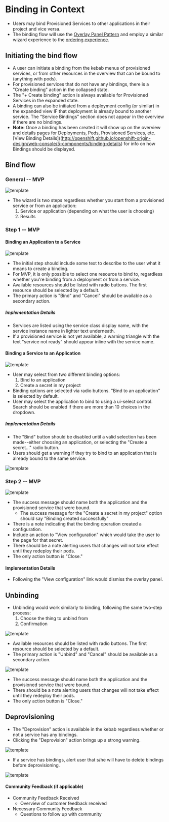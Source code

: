 

# Binding in Context

- Users may bind Provisioned Services to other applications in their project and vice versa.
- The binding flow will use the [Overlay Panel Pattern](http://openshift.github.io/openshift-origin-design/web-console/4-patterns/overlay-panel) and employ a similar wizard experience to the [ordering experience](http://openshift.github.io/openshift-origin-design/web-console/5-components/order-from-catalog).




## Initiating the bind flow

- A user can initiate a binding from the kebab menus of provisioned services, or from other resources in the overview that can be bound to (anything with pods).
- For provisioned services that do not have any bindings, there is a "Create binding" action in the collapsed state.
- The "+ Create binding" action is always available for Provisioned Services in the expanded state.
- A binding can also be initiated from a deployment config (or similar) in the expanded view IF that deployment is already bound to another service. The “Service Bindings” section does not appear in the overview if there are no bindings.
- **Note:** Once a binding has been created it will show up on the overview and details pages for Deployments, Pods, Provisioned Services, etc. [View Binding Details]((http://openshift.github.io/openshift-origin-design/web-console/5-components/binding-details) for info on how Bindings should be displayed.


## Bind flow

### General -- MVP
![template](img/bind_steps.png)
- The wizard is two steps regardless whether you start from a provisioned service or from an application:
	1. Service or application (depending on what the user is choosing)
	2. Results

### Step 1 -- MVP
#### Binding an Application to a Service
![template](img/bind_to_service_select.png)
- The initial step should include some text to describe to the user what it means to create a binding.
- For MVP, it is only possible to select one resource to bind to, regardless whether you're binding from a deployment or from a service.
- Available resources should be listed with radio buttons. The first resource should be selected by a default.
- The primary action is "Bind" and "Cancel" should be available as a secondary action.

##### Implementation Details
- Services are listed using the service class display name, with the service instance name in lighter text underneath.
- If a provisioned service is not yet available, a warning triangle with the text "service not ready" should appear inline with the service name.

#### Binding a Service to an Application
![template](img/bind_to_application_select.png)
- User may select from two different binding options:
	1. Bind to an application
	2. Create a secret in my project
- Binding options are selected via radio buttons. "Bind to an application" is selected by default.
- User may select the application to bind to using a ui-select control. Search should be enabled if there are more than 10 choices in the dropdown.

##### Implementation Details
- The "Bind" button should be disabled until a valid selection has been made--either choosing an application, or selecting the "Create a secret..." radio button.
- Users should get a warning if they try to bind to an application that is already bound to the same service.

![template](img/bind_to_service_warning.png)

### Step 2 -- MVP

![template](img/bind_to_service_results.png)
- The success message should name both the application and the provisioned service that were bound.
	- The success message for the "Create a secret in my project" option should say "Binding created successfully"
- There is a note indicating that the binding operation created a configuration.
- Include an action to "View configuration" which would take the user to the page for that secret.
- There should be a note alerting users that changes will not take effect until they redeploy their pods.
- The only action button is "Close."

#### Implementation Details
- Following the "View configuration" link would dismiss the overlay panel.


## Unbinding
- Unbinding would work similarly to binding, following the same two-step process:
	1. Choose the thing to unbind from
	2. Confirmation

![template](img/unbind_1.png)
- Available resources should be listed with radio buttons. The first resource should be selected by a default.
- The primary action is "Unbind" and "Cancel" should be available as a secondary action.

![template](img/unbind_2.png)
- The success message should name both the application and the provisioned service that were bound.
- There should be a note alerting users that changes will not take effect until they redeploy their pods.
- The only action button is "Close."

## Deprovisioning
- The "Deprovision" action is available in the kebab regardless whether or not a service has any bindings.
- Clicking the "Deprovision" action brings up a strong warning.

![template](img/deprovision_warning.png)

- If a service has bindings, alert user that s/he will have to delete bindings before deprovisioning.

![template](img/deprovision_with_bindings.png)



#### Community Feedback (if applicable)
- Community Feedback Received
	- Overview of customer feedback received
- Necessary Community Feedback
	- Questions to follow up with community
